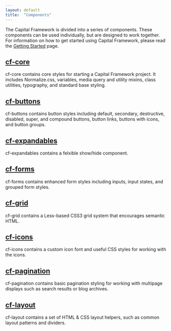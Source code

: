 ```yaml
---
layout: default
title:  "Components"
---
```


The Capital Framework is divided into a series of components. These components can be used individually, but are designed to work together. For information on how to get started using Capital Framework, please read the [Getting Started](getting-started) page. 


## [cf-core](https://cfpb.github.io/cf-core/docs/)

cf-core contains core styles for starting a Capital Framework project. It includes Normalize.css, variables, media query and utility mixins, class utilities, typography, and standard base styling. 

## [cf-buttons](http://cfpb.github.io/cf-buttons/docs/)

cf-buttons contains button styles including default, secondary, destructive, disabled, super, and compound buttons, button links, buttons with icons, and button groups.

## [cf-expandables](http://cfpb.github.io/cf-expandables/docs/)

cf-expandables contains a felxible show/hide component. 

## [cf-forms](http://cfpb.github.io/cf-forms/docs/)

cf-forms contains enhanced form styles including inputs, input states, and grouped form styles.

## [cf-grid](http://cfpb.github.io/cf-grid/docs/)

cf-grid contains a Less-based CSS3 grid system that encourages semantic HTML. 

## [cf-icons](http://cfpb.github.io/cf-icons/docs/)

cf-icons contains a custom icon font and useful CSS styles for working with the icons.

## [cf-pagination](http://cfpb.github.io/cf-pagination/docs/)

cf-pagination contains basic pagination styling for working with multipage displays such as search results or blog archives.

## [cf-layout](http://cfpb.github.io/cf-layout/docs/)

cf-layout contains a set of HTML & CSS layout helpers, such as common layout patterns and dividers. 
